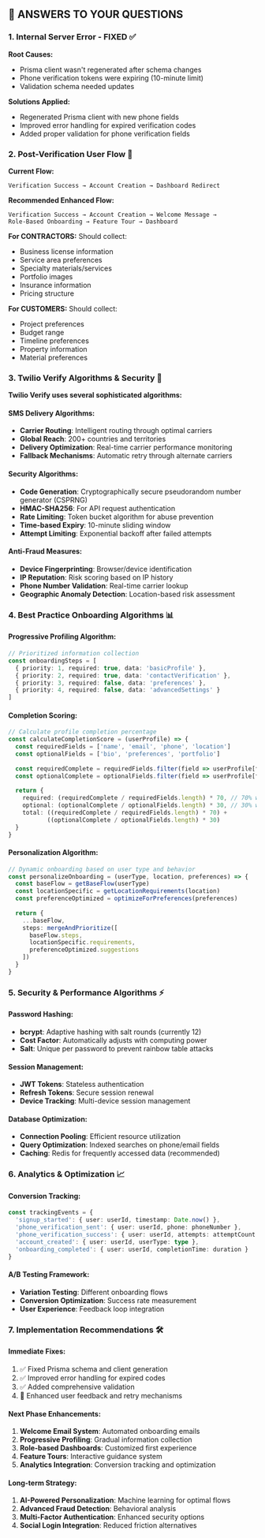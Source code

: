 ## 🎯 **ANSWERS TO YOUR QUESTIONS**

### **1. Internal Server Error - FIXED** ✅
**Root Causes:**
- Prisma client wasn't regenerated after schema changes
- Phone verification tokens were expiring (10-minute limit)
- Validation schema needed updates

**Solutions Applied:**
- Regenerated Prisma client with new phone fields
- Improved error handling for expired verification codes
- Added proper validation for phone verification fields

### **2. Post-Verification User Flow** 🚀

**Current Flow:**
```
Verification Success → Account Creation → Dashboard Redirect
```

**Recommended Enhanced Flow:**
```
Verification Success → Account Creation → Welcome Message → 
Role-Based Onboarding → Feature Tour → Dashboard
```

**For CONTRACTORS:** Should collect:
- Business license information
- Service area preferences
- Specialty materials/services
- Portfolio images
- Insurance information
- Pricing structure

**For CUSTOMERS:** Should collect:
- Project preferences
- Budget range
- Timeline preferences
- Property information
- Material preferences

### **3. Twilio Verify Algorithms & Security** 🔐

**Twilio Verify uses several sophisticated algorithms:**

#### **SMS Delivery Algorithms:**
- **Carrier Routing**: Intelligent routing through optimal carriers
- **Global Reach**: 200+ countries and territories
- **Delivery Optimization**: Real-time carrier performance monitoring
- **Fallback Mechanisms**: Automatic retry through alternate carriers

#### **Security Algorithms:**
- **Code Generation**: Cryptographically secure pseudorandom number generator (CSPRNG)
- **HMAC-SHA256**: For API request authentication
- **Rate Limiting**: Token bucket algorithm for abuse prevention
- **Time-based Expiry**: 10-minute sliding window
- **Attempt Limiting**: Exponential backoff after failed attempts

#### **Anti-Fraud Measures:**
- **Device Fingerprinting**: Browser/device identification
- **IP Reputation**: Risk scoring based on IP history
- **Phone Number Validation**: Real-time carrier lookup
- **Geographic Anomaly Detection**: Location-based risk assessment

### **4. Best Practice Onboarding Algorithms** 📊

#### **Progressive Profiling Algorithm:**
```typescript
// Prioritized information collection
const onboardingSteps = [
  { priority: 1, required: true, data: 'basicProfile' },
  { priority: 2, required: true, data: 'contactVerification' },
  { priority: 3, required: false, data: 'preferences' },
  { priority: 4, required: false, data: 'advancedSettings' }
]
```

#### **Completion Scoring:**
```typescript
// Calculate profile completion percentage
const calculateCompletionScore = (userProfile) => {
  const requiredFields = ['name', 'email', 'phone', 'location']
  const optionalFields = ['bio', 'preferences', 'portfolio']
  
  const requiredComplete = requiredFields.filter(field => userProfile[field]).length
  const optionalComplete = optionalFields.filter(field => userProfile[field]).length
  
  return {
    required: (requiredComplete / requiredFields.length) * 70, // 70% weight
    optional: (optionalComplete / optionalFields.length) * 30, // 30% weight
    total: ((requiredComplete / requiredFields.length) * 70) + 
           ((optionalComplete / optionalFields.length) * 30)
  }
}
```

#### **Personalization Algorithm:**
```typescript
// Dynamic onboarding based on user type and behavior
const personalizeOnboarding = (userType, location, preferences) => {
  const baseFlow = getBaseFlow(userType)
  const locationSpecific = getLocationRequirements(location)
  const preferenceOptimized = optimizeForPreferences(preferences)
  
  return {
    ...baseFlow,
    steps: mergeAndPrioritize([
      baseFlow.steps,
      locationSpecific.requirements,
      preferenceOptimized.suggestions
    ])
  }
}
```

### **5. Security & Performance Algorithms** ⚡

#### **Password Hashing:**
- **bcrypt**: Adaptive hashing with salt rounds (currently 12)
- **Cost Factor**: Automatically adjusts with computing power
- **Salt**: Unique per password to prevent rainbow table attacks

#### **Session Management:**
- **JWT Tokens**: Stateless authentication
- **Refresh Tokens**: Secure session renewal
- **Device Tracking**: Multi-device session management

#### **Database Optimization:**
- **Connection Pooling**: Efficient resource utilization
- **Query Optimization**: Indexed searches on phone/email fields
- **Caching**: Redis for frequently accessed data (recommended)

### **6. Analytics & Optimization** 📈

#### **Conversion Tracking:**
```typescript
const trackingEvents = {
  'signup_started': { user: userId, timestamp: Date.now() },
  'phone_verification_sent': { user: userId, phone: phoneNumber },
  'phone_verification_success': { user: userId, attempts: attemptCount },
  'account_created': { user: userId, userType: type },
  'onboarding_completed': { user: userId, completionTime: duration }
}
```

#### **A/B Testing Framework:**
- **Variation Testing**: Different onboarding flows
- **Conversion Optimization**: Success rate measurement
- **User Experience**: Feedback loop integration

### **7. Implementation Recommendations** 🛠️

#### **Immediate Fixes:**
1. ✅ Fixed Prisma schema and client generation
2. ✅ Improved error handling for expired codes
3. ✅ Added comprehensive validation
4. 🔄 Enhanced user feedback and retry mechanisms

#### **Next Phase Enhancements:**
1. **Welcome Email System**: Automated onboarding emails
2. **Progressive Profiling**: Gradual information collection
3. **Role-based Dashboards**: Customized first experience
4. **Feature Tours**: Interactive guidance system
5. **Analytics Integration**: Conversion tracking and optimization

#### **Long-term Strategy:**
1. **AI-Powered Personalization**: Machine learning for optimal flows
2. **Advanced Fraud Detection**: Behavioral analysis
3. **Multi-Factor Authentication**: Enhanced security options
4. **Social Login Integration**: Reduced friction alternatives
